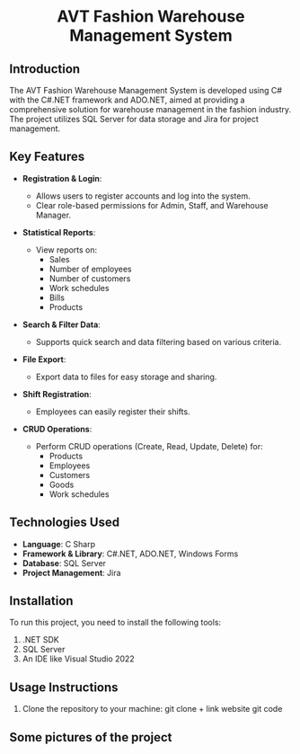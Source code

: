 <div align="center">
    <h1>AVT Fashion Warehouse Management System</h1>
</div>

## Introduction

The AVT Fashion Warehouse Management System is developed using C# with the C#.NET framework and ADO.NET, aimed at providing a comprehensive solution for warehouse management in the fashion industry. The project utilizes SQL Server for data storage and Jira for project management.

## Key Features

- **Registration & Login**:
  - Allows users to register accounts and log into the system.
  - Clear role-based permissions for Admin, Staff, and Warehouse Manager.

- **Statistical Reports**:
  - View reports on:
    - Sales
    - Number of employees
    - Number of customers
    - Work schedules
    - Bills
    - Products

- **Search & Filter Data**:
  - Supports quick search and data filtering based on various criteria.

- **File Export**:
  - Export data to files for easy storage and sharing.

- **Shift Registration**:
  - Employees can easily register their shifts.

- **CRUD Operations**:
  - Perform CRUD operations (Create, Read, Update, Delete) for:
    - Products
    - Employees
    - Customers
    - Goods
    - Work schedules

## Technologies Used

- **Language**: C Sharp
- **Framework & Library**: C#.NET, ADO.NET, Windows Forms
- **Database**: SQL Server
- **Project Management**: Jira

## Installation

To run this project, you need to install the following tools:

1. .NET SDK
2. SQL Server
3. An IDE like Visual Studio 2022

## Usage Instructions

1. Clone the repository to your machine:
   git clone + link website git code

## Some pictures of the project

<div align="center">
    <img src="assets/image.png" alt="" />
    <img src="assets/image-1.png" alt="" />
    <img src="assets/image-2.png" alt="" />
    <img src="assets/image-3.png" alt="" />
    <img src="assets/image-4.png" alt="" />
    <img src="assets/image-5.png" alt="" />
    <img src="assets/image-6.png" alt="" />
    <img src="assets/image-7.png" alt="" />
    <img src="assets/image-8.png" alt="" />
    <img src="assets/image-9.png" alt="" />
    <img src="assets/image-10.png" alt="" />
    <img src="assets/image-11.png" alt="" />
    <img src="assets/image-12.png" alt="" />
    <img src="assets/image-13.png" alt="" />
    <img src="assets/image-14.png" alt="" />
    <img src="assets/image-15.png" alt="" />
</div>